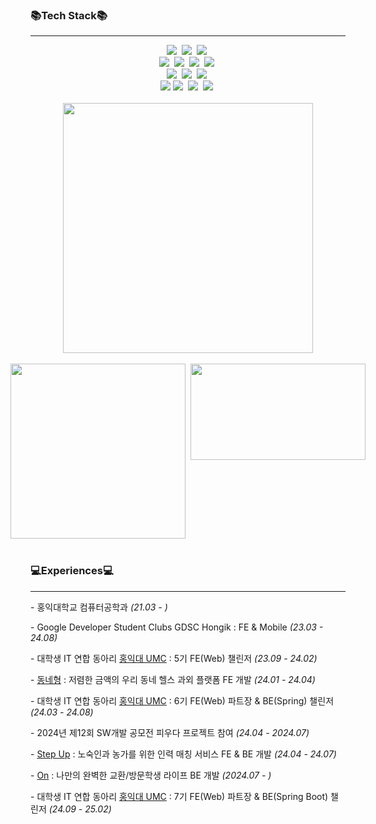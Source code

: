 <!--
chaechaen/chaechaen is a ✨ special ✨ repository because its README.md (this file) appears on your GitHub profile.
Here are some ideas to get you started:
- 🔭 I’m currently working on ...
- 🌱 I’m currently learning ...
- 👯 I’m looking to collaborate on ...
- 🤔 I’m looking for help with ...
- 💬 Ask me about ...
- 📫 How to reach me: ...
- 😄 Pronouns: ...
- ⚡ Fun fact: ...
-->

### 📚Tech Stack📚
---

<div align="center">
  <img src="https://img.shields.io/badge/Spring-6DB33F?style=flat-square&logo=Spring&logoColor=white">&nbsp
  <img src="https://img.shields.io/badge/springboot-6DB33F?style=flat-square&logo=springboot&logoColor=white">&nbsp
  <img src="https://img.shields.io/badge/java-007396?style=flat-square&logo=OpenJDK&logoColor=white">&nbsp
</div>
<div align="center">
  <img src="https://img.shields.io/badge/react-20232a.svg?style=flat-square&logo=react&logoColor=61DAFB" />&nbsp
  <img src="https://img.shields.io/badge/javascript-F7DF1E.svg?style=flat-square&logo=javascript&logoColor=20232a" />&nbsp
  <img src="https://img.shields.io/badge/html5-E34F26.svg?style=flat-square&logo=html5&logoColor=white" />&nbsp
  <img src="https://img.shields.io/badge/css3-1572B6.svg?style=flat-square&logo=css3&logoColor=white" />&nbsp
</div>
<div align="center">
  <img src="https://img.shields.io/badge/MySQL-4479A1?style=flat-square&logo=MySQL&logoColor=white">&nbsp
  <img src="https://img.shields.io/badge/c++-00599C?style=flat-square&logo=c%2B%2B&logoColor=white">&nbsp
  <img src="https://img.shields.io/badge/python-3670A0?style=flat-square&logo=python&logoColor=ffdd54" />&nbsp
</div>
<div align="center">
  <img src="https://img.shields.io/badge/IntelliJ-000000?style=flat-square&logo=IntelliJ%20IDEA&logoColor=white">
  <img src="https://img.shields.io/badge/Visual%20Studio%20Code-007ACC?style=flat-square&logo=VisualStudioCode&logoColor=white" />&nbsp
  <img src="https://img.shields.io/badge/git-F05033.svg?style=flat-square&logo=git&logoColor=white" />&nbsp
  <img src="https://img.shields.io/badge/github-181717.svg?style=flat-square&logo=github&logoColor=white" />&nbsp
</div>
<br>

<div align="center">
  <img src="https://github-readme-stats.vercel.app/api?username=chaechaen&show_icons=true&theme=radical&width=450" width="400"/>
  <br><br>
  <div style="display: flex; justify-content: center;">
    <img src="https://github-readme-stats.vercel.app/api/top-langs/?username=chaechaen&layout=compact" width="280" />&nbsp;&nbsp;
    <a href="https://solved.ac/celee02">
      <img src="http://mazassumnida.wtf/api/v2/generate_badge?boj=celee02" width="280" height="154" />
    </a>
  </div>
</div>

</br>

### 💻Experiences💻
---
<div>
  
<span>- 홍익대학교 컴퓨터공학과 *(21.03 - )*</span>

<span>- Google Developer Student Clubs GDSC Hongik : FE & Mobile *(23.03 - 24.08)*</span>

<span>- 대학생 IT 연합 동아리 [홍익대 UMC](https://github.com/HIUMC) : 5기 FE(Web) 챌린저 *(23.09 - 24.02)*</span>

<span>- [동네형](https://github.com/fitness-bro) : 저렴한 금액의 우리 동네 헬스 과외 플랫폼 FE 개발 *(24.01 - 24.04)*</span>

<span>- 대학생 IT 연합 동아리 [홍익대 UMC](https://github.com/HIUMC) : 6기 FE(Web) 파트장 & BE(Spring) 챌린저 *(24.03 - 24.08)*</span>

<span>- 2024년 제12회 SW개발 공모전 피우다 프로젝트 참여 *(24.04 - 2024.07)*</span>

<span>- [Step Up](https://github.com/ICT-project-stepup) : 노숙인과 농가를 위한 인력 매칭 서비스 FE & BE 개발 *(24.04 - 24.07)*</span>

<span>- [On](https://github.com/UMC-ON) : 나만의 완벽한 교환/방문학생 라이프 BE 개발 *(2024.07 - )*</span>

<span>- 대학생 IT 연합 동아리 [홍익대 UMC](https://github.com/HIUMC) : 7기 FE(Web) 파트장 & BE(Spring Boot) 챌린저 *(24.09 - 25.02)*</span>
</div>

